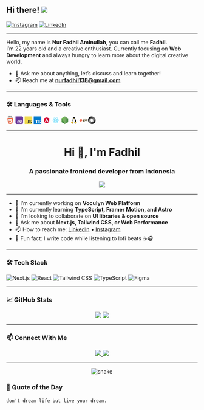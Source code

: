 ## Hi there! <img src="https://media.giphy.com/media/hvRJCLFzcasrR4ia7z/giphy.gif" width="25px">

[![Instagram](https://img.shields.io/badge/@nurfadhilaminullah-E4405F?style=flat&logo=instagram&logoColor=white)](https://www.instagram.com/nurfadhilaminullah/)
[![LinkedIn](https://img.shields.io/badge/Nur%20Fadhil%20Aminullah-0077B5?style=flat&logo=linkedin&logoColor=white)](https://www.linkedin.com/in/nur-fadhil-2202ba190/)

---

Hello, my name is **Nur Fadhil Aminullah**, you can call me **Fadhil**.  
I’m 22 years old and a creative enthusiast. Currently focusing on **Web Development** and always hungry to learn more about the digital creative world.

- 💬 Ask me about anything, let’s discuss and learn together!  
- 📫 Reach me at **nurfadhil138@gmail.com**

---

### 🛠 Languages & Tools

<code><img height="20" src="https://raw.githubusercontent.com/github/explore/main/topics/html/html.png"></code>
<code><img height="20" src="https://raw.githubusercontent.com/github/explore/main/topics/css/css.png"></code>
<code><img height="20" src="https://raw.githubusercontent.com/github/explore/main/topics/javascript/javascript.png"></code>
<code><img height="20" src="https://raw.githubusercontent.com/github/explore/main/topics/typescript/typescript.png"></code>
<code><img height="20" src="https://raw.githubusercontent.com/github/explore/main/topics/angular/angular.png"></code>
<code><img height="20" src="https://raw.githubusercontent.com/github/explore/main/topics/react/react.png"></code>
<code><img height="20" src="https://raw.githubusercontent.com/github/explore/main/topics/nodejs/nodejs.png"></code>
<code><img height="20" src="https://raw.githubusercontent.com/github/explore/main/topics/linux/linux.png"></code>
<code><img height="20" src="https://raw.githubusercontent.com/github/explore/main/topics/git/git.png"></code>
<code><img height="20" src="https://raw.githubusercontent.com/github/explore/main/topics/json/json.png"></code>

---

<h1 align="center">Hi 👋, I'm Fadhil</h1>
<h3 align="center">A passionate frontend developer from Indonesia</h3>

<p align="center">
  <img src="https://readme-typing-svg.herokuapp.com?font=Fira+Code&duration=2000&pause=1000&center=true&vCenter=true&width=440&lines=I+build+cool+web+interfaces;I+love+React+%2F+Next.js;Clean+UI+%2B+Reusable+Components" />
</p>

---

- 🔭 I’m currently working on **Voculyn Web Platform**
- 🌱 I’m currently learning **TypeScript, Framer Motion, and Astro**
- 👯 I’m looking to collaborate on **UI libraries & open source**
- 💬 Ask me about **Next.js, Tailwind CSS, or Web Performance**
- 📫 How to reach me: [LinkedIn](https://linkedin.com/in/namamu) • [Instagram](https://instagram.com/namamu)
- 🧠 Fun fact: I write code while listening to lofi beats ☕🎧

---

### 🛠️ Tech Stack

![Next.js](https://img.shields.io/badge/-Next.js-black?style=flat-square&logo=nextdotjs)
![React](https://img.shields.io/badge/-React-61DAFB?style=flat-square&logo=react&logoColor=white)
![Tailwind CSS](https://img.shields.io/badge/-TailwindCSS-38B2AC?style=flat-square&logo=tailwind-css)
![TypeScript](https://img.shields.io/badge/-TypeScript-007ACC?style=flat-square&logo=typescript)
![Figma](https://img.shields.io/badge/-Figma-black?style=flat-square&logo=figma)

---

### 📈 GitHub Stats

<p align="center">
  <img src="https://github-readme-stats.vercel.app/api?username=namakamu&show_icons=true&theme=radical" width="400" />
  <img src="https://github-readme-stats.vercel.app/api/top-langs/?username=namakamu&layout=compact&theme=radical" width="300" />
</p>

---

### 📫 Connect With Me

<p align="center">
  <a href="https://linkedin.com/in/namamu" target="_blank">
    <img src="https://img.shields.io/badge/LinkedIn-blue?style=for-the-badge&logo=linkedin" />
  </a>
  <a href="mailto:emailkamu@gmail.com">
    <img src="https://img.shields.io/badge/Gmail-red?style=for-the-badge&logo=gmail&logoColor=white" />
  </a>
</p>

---

<p align="center">
  <img src="https://raw.githubusercontent.com/namakamu/namakamu/output/github-contribution-grid-snake.svg" alt="snake" />
</p>


### 📜 Quote of the Day

```text
don't dream life but live your dream.




